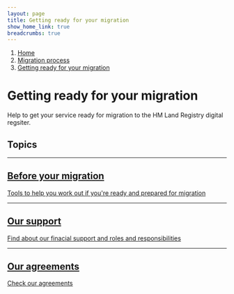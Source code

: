```yaml
---
layout: page
title: Getting ready for your migration
show_home_link: true
breadcrumbs: true
---
```

<div class='navbar-breadcrumbs-wrapper'>
  <div class='navbar-breadcrumbs'>
    <ol>
      <li><a href='/local-land-charges/'>Home</a></li>
      <li><a href='/local-land-charges/migration'>Migration process</a></li>
      <li><a href='getting-ready'>Getting ready for your migration</a></li>
    </ol>
  </div>
</div>

<main id="content" class='no-margin'>
  <div class='breadcrumb-bar-wrapper'>
    <div class='breadcrumb-bar'>
      <h1 class="heading-xlarge">Getting ready for your migration</h1>
      <p>Help to get your service ready for migration to the HM Land Registry digital regsiter.</p>
    </div>
  </div>
  <div class='width-container'>
    <div class='column-two-thirds'>
    <h2 class='heading-medium'>Topics</h2>
      <div class='tile-table'>
        <div class='tiled-link'>
          <hr>
          <a href='#'>
            <h2 class='heading-small'>Before your migration</h2>
            <span>Tools to help you work out if you're ready and prepared for migration</span>
          </a>
        </div>
        <div class='tiled-link'>
          <hr>
          <a href='our-support'>
            <h2 class='heading-small'>Our support</h2>
            <span>Find about our finacial support and roles and responsibilities</span>
          </a>
        </div>
        <div class='tiled-link'>
          <hr>
          <a href='#'>
            <h2 class='heading-small'>Our agreements</h2>
            <span>Check our agreements</span>
          </a>
        </div>
      </div>
    </div>
  </div>
</main>